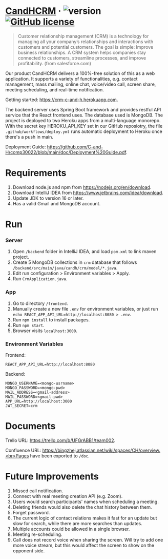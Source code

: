# [CandHCRM](https://github.com/C-and-H/comp30022) &middot; ![version](https://img.shields.io/badge/version-1.3.2-yellow.svg) [![GitHub license](https://img.shields.io/badge/license-GPL3.0-blue.svg)](https://github.com/C-and-H/comp30022/blob/main/LICENSE)

> Customer relationship management (CRM) is a technology for managing all your company’s relationships and interactions with customers and potential customers. The goal is simple: Improve business relationships. A CRM system helps companies stay connected to customers, streamline processes, and improve profitability. (from salesforce.com)

Our product CandHCRM delivers a 100%-free solution of this as a web application. It supports a variety of functionalities, e.g. contact management, mass mailing, online chat, voice/video call, screen share, meeting scheduling, and real-time notification.

Getting started: https://crm-c-and-h.herokuapp.com.

The backend server uses Spring Boot framework and provides restful API service that the React frontend uses. The database used is MongoDB. The project is deployed to two Heroku apps from a multi-language monorepo. With the secret key HEROKU_API_KEY set in our GitHub reposiotry, the file `.github/workflows/deploy.yml` runs automatic deployment to Heroku once there's a push in main.

Deployment Guide: https://github.com/C-and-H/comp30022/blob/main/doc/Deployment%20Guide.pdf.


# Requirements

1. Download node.js and npm from https://nodejs.org/en/download.
2. Download IntelliJ IDEA from https://www.jetbrains.com/idea/download.
3. Update JDK to version 16 or later.
4. Has a valid Gmail and MongoDB account.


# Run

### Server
1. Open `/backend` folder in IntelliJ IDEA, and load `pom.xml` to link maven project.
2. Create 5 MongoDB collections in `crm` database that follows `/backend/src/main/java/candh/crm/model/*.java`.
3. Edit run configuration > Environment variables > Apply.
4. Run `CrmApplication.java`.

### App
1. Go to directory `/frontend`.
2. Manually create a new file `.env` for environment variables, or just run `echo REACT_APP_API_URL=http://localhost:8080 > .env`.
3. Run `npm install` to install packages.
4. Run `npm start`.
5. Browser visits `localhost:3000`.

### Environment Variables
Frontend:
  ```
  REACT_APP_API_URL=http://localhost:8080
  ```
Backend:
  ```
  MONGO_USERNAME=<mongo-usrname>
  MONGO_PASSWORD=<mongo-pwd>
  MAIL_ADDRESS=<gmail-address>
  MAIL_PASSWORD=<gmail-pwd>
  APP_URL=http://localhost:3000
  JWT_SECRET=crm
  ```


# Documents

Trello URL: https://trello.com/b/UFGrABB1/team002.

Confluence URL: https://bingzhej.atlassian.net/wiki/spaces/CH/overview.<br>Pages have been exported to `/doc`.


# Future Improvements

1. Missed call notification.
2. Connect with real meeting creation API (e.g. Zoom).
3. Users would search participants' names when scheduling a meeting.
4. Deleting friends would also delete the chat history between them.
5. Forget password.
6. The current logic of contact relations makes it fast for an update but slow for search, while there are more searches than updates.
7. Multiple accounts could be allowed in a single browser.
8. Meeting re-scheduling.
9. Call does not record voice when sharing the screen. Will try to add one more voice stream, but this would affect the screen to show on the opponent side.
